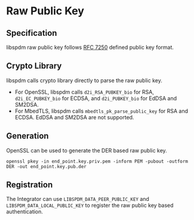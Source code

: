# Raw Public Key

## Specification

libspdm raw public key follows [RFC 7250](https://www.rfc-editor.org/rfc/rfc7250) defined public key format.

## Crypto Library

libspdm calls crypto library directly to parse the raw public key.
- For OpenSSL, libspdm calls `d2i_RSA_PUBKEY_bio` for RSA, `d2i_EC_PUBKEY_bio` for ECDSA, and `d2i_PUBKEY_bio` for EdDSA and SM2DSA.
- For MbedTLS, libspdm calls `mbedtls_pk_parse_public_key` for RSA and ECDSA. EdDSA and SM2DSA are not supported.

## Generation

OpenSSL can be used to generate the DER based raw public key.
```
openssl pkey -in end_point.key.priv.pem -inform PEM -pubout -outform DER -out end_point.key.pub.der
```

## Registration

The Integrator can use `LIBSPDM_DATA_PEER_PUBLIC_KEY` and `LIBSPDM_DATA_LOCAL_PUBLIC_KEY` to register the raw public key based authentication.
